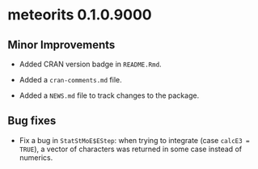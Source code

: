 # meteorits 0.1.0.9000

## Minor Improvements

* Added CRAN version badge in `README.Rmd`.

* Added a `cran-comments.md` file.

* Added a `NEWS.md` file to track changes to the package.

## Bug fixes

* Fix a bug in `StatStMoE$EStep`: when trying to integrate (case `calcE3 = TRUE`),
  a vector of characters was returned in some case instead of numerics.
